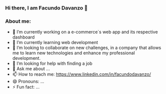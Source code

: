 ### Hi there, I am Facundo Davanzo 👋

### About me:
- 🔭 I’m currently working on a e-commerce´s web app and its respective dashboard
- 🌱 I’m currently learning web development
- 👯 I’m looking to collaborate on new challenges, in a company
that allows me to learn new technologies and enhance my
professional development.
- 🤔 I’m looking for help with finding a job
- 💬 Ask me about ...
- 📫 How to reach me: https://www.linkedin.com/in/facundodavanzo/
- 😄 Pronouns: ...
- ⚡ Fun fact: ...
